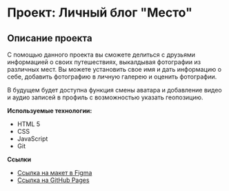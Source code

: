 # Проект: Личный блог "Место"

## Описание проекта
С помощью данного проекта вы сможете делиться с друзьями информацией о своих путешествиях, выкалдывая фотографии из различных мест.
Вы можете установить свое имя и дать информацию о себе, добавить фотографию в личную галерею и оценить фотографии.

В будущем будет доступна функция смены аватара и добавление видео и аудио записей в профиль с возможностью указать геопозицию.

**Используемые технологии:**
* HTML 5
* CSS
* JavaScript
* Git

**Ссылки**
* [Ссылка на макет в Figma](https://www.figma.com/file/2cn9N9jSkmxD84oJik7xL7/JavaScript.-Sprint-4?t=Fooi3O8doJLq40y3-0)
* [Ссылка на GitHub Pages](https://ghostmodd.github.io/mesto/)
